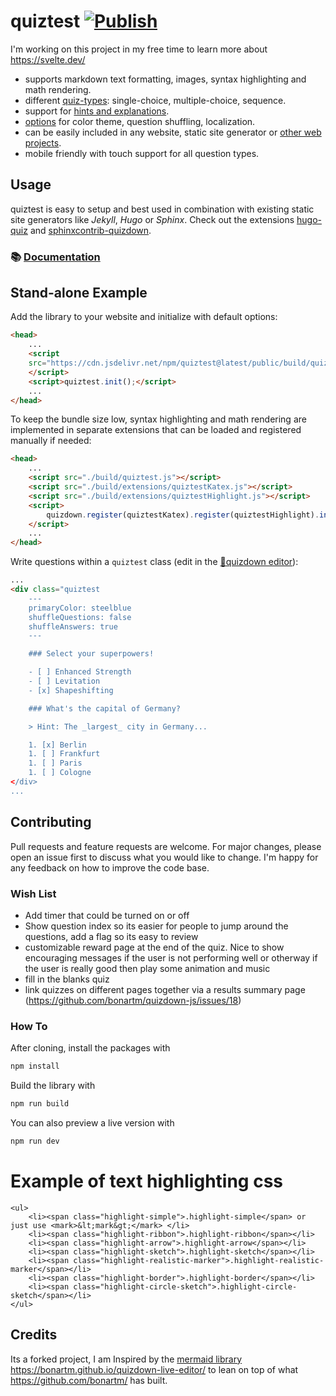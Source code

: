 # quiztest  [![Publish](https://github.com/Nitinbabariya/quiztest-js/actions/workflows/release.yml/badge.svg?branch=main)](https://github.com/Nitinbabariya/quiztest-js/actions/workflows/release.yml)

I'm working on this project in my free time to learn more about https://svelte.dev/

- supports markdown text formatting, images, syntax highlighting and math rendering.
- different [quiz-types](./docs/syntax.md): single-choice, multiple-choice, sequence.
- support for [hints and explanations](./docs/syntax.md#hints-and-comments).
- [options](./docs/options.md) for color theme, question shuffling, localization.
- can be easily included in any website, static site generator or [other web projects](./docs/module_import.md).
- mobile friendly with touch support for all question types.

## Usage

quiztest is easy to setup and best used in combination with existing static site generators like *Jekyll*, *Hugo* or *Sphinx*. Check out the extensions
[hugo-quiz](https://github.com/bonartm/hugo-quiz) and [sphinxcontrib-quizdown](https://github.com/bonartm/sphinxcontrib-quizdown).

### 📚 [Documentation](./docs/)

## Stand-alone Example

Add the library to your website and initialize with default options:

```html
<head>
	...
    <script 
	src="https://cdn.jsdelivr.net/npm/quiztest@latest/public/build/quiztest.js">
	</script>
	<script>quiztest.init();</script>
	...
</head>
```

To keep the bundle size low, syntax highlighting and math rendering are implemented in separate extensions that can be loaded and registered manually if needed: 

```html
<head>
	...
    <script src="./build/quiztest.js"></script>
	<script src="./build/extensions/quiztestKatex.js"></script>
	<script src="./build/extensions/quiztestHighlight.js"></script>
	<script>
		quizdown.register(quiztestKatex).register(quiztestHighlight).init();
	</script>
	...
</head>
```

Write questions within a `quiztest` class (edit in the [🚀quizdown editor](https://bonartm.github.io/quizdown-live-editor/?code=---%0AprimaryColor%3A%20steelblue%0AshuffleQuestions%3A%20false%0AshuffleAnswers%3A%20true%0A---%0A%0A%23%23%23%20Select%20your%20superpowers!%0A%0A-%20%5B%20%5D%20Enhanced%20Strength%0A-%20%5B%20%5D%20Levitation%0A-%20%5Bx%5D%20Shapeshifting%0A%0A%23%23%23%20What%27s%20the%20capital%20of%20Germany%3F%0A%0A%3E%20Hint%3A%20The%20_largest_%20city%20in%20Germany...%0A%0A1.%20%5Bx%5D%20Berlin%0A1.%20%5B%20%5D%20Frankfurt%0A1.%20%5B%20%5D%20Paris%0A1.%20%5B%20%5D%20Cologne)):

```html
...
<div class="quiztest
	---
	primaryColor: steelblue
	shuffleQuestions: false
	shuffleAnswers: true
	---

	### Select your superpowers!

	- [ ] Enhanced Strength
	- [ ] Levitation
	- [x] Shapeshifting

	### What's the capital of Germany?

	> Hint: The _largest_ city in Germany...

	1. [x] Berlin
	1. [ ] Frankfurt
	1. [ ] Paris
	1. [ ] Cologne
</div>
...
```



## Contributing

Pull requests and feature requests are welcome. For major changes, please open an issue first to discuss what you would like to change. I'm happy for any feedback on how to improve the code base. 

### Wish List
- Add timer that could be turned on or off
- Show question index so its easier for people to jump around the questions, add a flag so its easy to review 
- customizable reward page at the end of the quiz. Nice to show encouraging messages if the user is not performing well or otherway if the user is really good then play some animation and music
- fill in the blanks quiz
- link quizzes on different pages together via a results summary page (https://github.com/bonartm/quizdown-js/issues/18)

### How To

After cloning, install the packages with 

```bash
npm install
```

Build the library with

```bash
npm run build
```

You can also preview a live version with

```bash
npm run dev
```

# Example of text highlighting css 
```
<ul>
    <li><span class="highlight-simple">.highlight-simple</span> or just use <mark>&lt;mark&gt;</mark> </li>
    <li><span class="highlight-ribbon">.highlight-ribbon</span></li>
    <li><span class="highlight-arrow">.highlight-arrow</span></li>
    <li><span class="highlight-sketch">.highlight-sketch</span></li>
    <li><span class="highlight-realistic-marker">.highlight-realistic-marker</span></li>
    <li><span class="highlight-border">.highlight-border</span></li>
    <li><span class="highlight-circle-sketch">.highlight-circle-sketch</span></li>
</ul>
```

## Credits

Its a forked project, I am Inspired by the [mermaid library](https://github.com/bonartm/quizdown-js) https://bonartm.github.io/quizdown-live-editor/
to lean on top of what https://github.com/bonartm/ has built.
